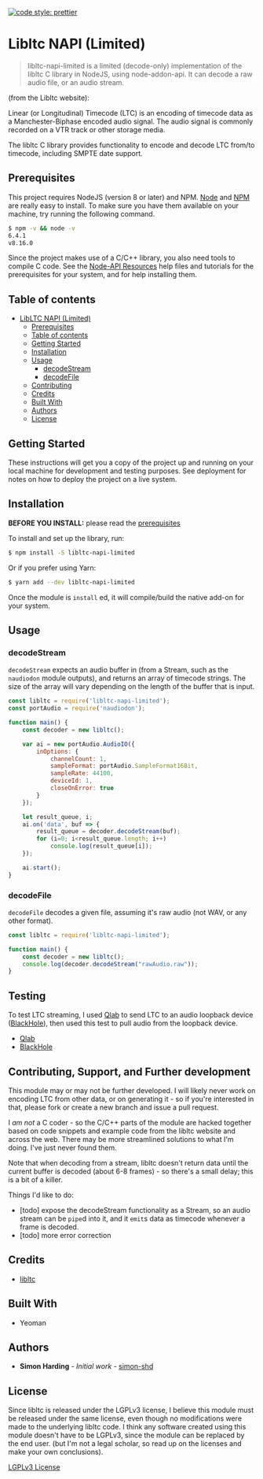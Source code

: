 [![code style: prettier](https://img.shields.io/badge/code_style-prettier-ff69b4.svg?style=flat-square)](https://github.com/prettier/prettier)


# <a name="project-name"></a>Libltc NAPI (Limited)

> libltc-napi-limited is a limited (decode-only) implementation of the libltc C library in NodeJS, using node-addon-api. It can decode a raw audio file, or an audio stream.

(from the Libltc website):

Linear (or Longitudinal) Timecode (LTC) is an encoding of timecode data as a Manchester-Biphase encoded 
audio signal. The audio signal is commonly recorded on a VTR track or other storage media. 

The libltc C library provides functionality to encode and decode LTC from/to timecode, including SMPTE date support.


## Prerequisites

This project requires NodeJS (version 8 or later) and NPM.
[Node](http://nodejs.org/) and [NPM](https://npmjs.org/) are really easy to install.
To make sure you have them available on your machine,
try running the following command.

```sh
$ npm -v && node -v
6.4.1
v8.16.0
```
Since the project makes use of a C/C++ library, you also need tools to compile C code. See the [Node-API Resources](https://nodejs.github.io/node-addon-examples/getting-started/tools) help files and tutorials for the prerequisites for your system, and for help installing them.


## Table of contents

- [LibLTC NAPI (Limited)](#project-name)
  - [Prerequisites](#prerequisites)
  - [Table of contents](#table-of-contents)
  - [Getting Started](#getting-started)
  - [Installation](#installation)
  - [Usage](#usage)
    - [decodeStream](#decodeStream)
    - [decodeFile](#decodeFile)
  - [Contributing](#contributing)
  - [Credits](#credits)
  - [Built With](#built-with)
  - [Authors](#authors)
  - [License](#license)

## Getting Started

These instructions will get you a copy of the project up and running on your local machine for development and testing purposes. See deployment for notes on how to deploy the project on a live system.

## Installation

**BEFORE YOU INSTALL:** please read the [prerequisites](#prerequisites)

To install and set up the library, run:

```sh
$ npm install -S libltc-napi-limited
```

Or if you prefer using Yarn:

```sh
$ yarn add --dev libltc-napi-limited
```

Once the module is `install` ed, it will compile/build the native add-on for your system.


## Usage

### decodeStream

`decodeStream` expects an audio buffer in (from a Stream, such as the `naudiodon` module outputs), and returns an array of timecode strings. The size of the array will vary depending on the length of the buffer that is input. 

```js
const libltc = require('libltc-napi-limited');
const portAudio = require('naudiodon');

function main() {
    const decoder = new libltc();

    var ai = new portAudio.AudioIO({
        inOptions: {
            channelCount: 1,
            sampleFormat: portAudio.SampleFormat16Bit,
            sampleRate: 44100,
            deviceId: 1,
            closeOnError: true
        }
    });

    let result_queue, i;
    ai.on('data', buf => {
        result_queue = decoder.decodeStream(buf);
        for (i=0; i<result_queue.length; i++)
            console.log(result_queue[i]);
    });

    ai.start();
}
```

### decodeFile

`decodeFile` decodes a given file, assuming it's raw audio (not WAV, or any other format).


```js
const libltc = require('libltc-napi-limited');

function main() {
    const decoder = new libltc();
    console.log(decoder.decodeStream("rawAudio.raw"));
}
```

## Testing

To test LTC streaming, I used [Qlab](https://qlab.app/) to send LTC to an audio loopback device ([BlackHole](https://existential.audio/blackhole/)), then used this test to pull audio from the loopback device.

* [Qlab](https://qlab.app/)
* [BlackHole](https://existential.audio/blackhole/)


## <a name="contributing"></a>Contributing, Support, and Further development

This module may or may not be further developed. I will likely never work on encoding LTC from other data, or on generating it - so if you're interested in that, please fork or create a new branch and issue a pull request. 

I *am not* a C coder - so the C/C++ parts of the module are hacked together based on code snippets and example code from the libltc website and across the web. There may be more streamlined solutions to what I'm doing. I've just never found them.

Note that when decoding from a stream, libltc doesn't return data until the current buffer is decoded (about 6-8 frames) - so there's a small delay; this is a bit of a killer.

Things I'd like to do:

* [todo] expose the decodeStream functionality as a Stream, so an audio stream can be `pipe`d into it, and it `emit`s data as timecode whenever a frame is decoded.
* [todo] more error correction

## Credits

* [libltc](https://x42.github.io/libltc/index.html)

## Built With

* Yeoman

## Authors

* **Simon Harding** - *Initial work* - [simon-shd](https://github.com/simon-shd)

## License

Since libltc is released under the LGPLv3 license, I believe this module must be released under the same license, even though no modifications were made to the underlying libltc code. I think any software created using this module doesn't have to be LGPLv3, since the module can be replaced by the end user. (but I'm not a legal scholar, so read up on the licenses and make your own conclusions).

[LGPLv3 License](http://www.gnu.org/licenses/lgpl-3.0.txt)